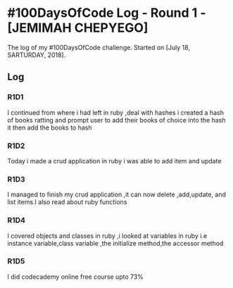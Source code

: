 # #100DaysOfCode Log - Round 1 - [JEMIMAH CHEPYEGO]

The log of my #100DaysOfCode challenge. Started on [July 18, SARTURDAY, 2018].

## Log

### R1D1 
I continued from where i had  left in ruby ,deal with hashes i created a hash of books ratting  and prompt user to add their books of choice into the hash it then add the books to hash

### R1D2
Today i made a crud application in ruby  i was able to add item and update

### R1D3
I managed to finish my crud application ,it can now delete ,add,update, and list items.I also read about ruby functions

### R1D4
I covered objects and classes in ruby ,i looked at  variables in ruby i.e instance variable,class variable ,the initialize method,the accessor method

### R1D5
I did codecademy online free course upto 73%